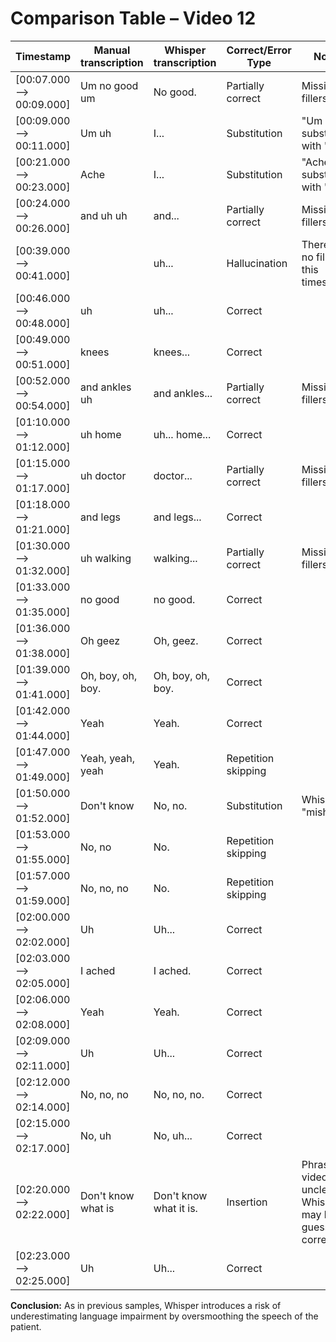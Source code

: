 # Comparison Table – Video 12

| Timestamp              | Manual transcription          | Whisper transcription        | Correct/Error Type     | Notes                                                                 |
|------------------------|-------------------------------|------------------------------|------------------------|-----------------------------------------------------------------------|
| [00:07.000 --> 00:09.000] | Um no good um                  | No good.                     | Partially correct       | Missing fillers                                                       |
| [00:09.000 --> 00:11.000] | Um uh                         | I...                         | Substitution            | "Um uh" substituted with "I"                                          |
| [00:21.000 --> 00:23.000] | Ache                          | I...                         | Substitution            | "Ache" substituted with "I"                                           |
| [00:24.000 --> 00:26.000] | and uh uh                     | and...                       | Partially correct       | Missing fillers                                                       |
| [00:39.000 --> 00:41.000] |                               | uh...                        | Hallucination           | There was no filler in this timestamp                                |
| [00:46.000 --> 00:48.000] | uh                            | uh...                        | Correct                 |                                                                       |
| [00:49.000 --> 00:51.000] | knees                         | knees...                     | Correct                 |                                                                       |
| [00:52.000 --> 00:54.000] | and ankles uh                 | and ankles...                | Partially correct       | Missing fillers                                                       |
| [01:10.000 --> 01:12.000] | uh home                       | uh... home...                | Correct                 |                                                                       |
| [01:15.000 --> 01:17.000] | uh doctor                     | doctor...                    | Partially correct       | Missing fillers                                                       |
| [01:18.000 --> 01:21.000] | and legs                      | and legs...                  | Correct                 |                                                                       |
| [01:30.000 --> 01:32.000] | uh walking                    | walking...                   | Partially correct       | Missing fillers                                                       |
| [01:33.000 --> 01:35.000] | no good                       | no good.                     | Correct                 |                                                                       |
| [01:36.000 --> 01:38.000] | Oh geez                       | Oh, geez.                    | Correct                 |                                                                       |
| [01:39.000 --> 01:41.000] | Oh, boy, oh, boy.             | Oh, boy, oh, boy.            | Correct                 |                                                                       |
| [01:42.000 --> 01:44.000] | Yeah                          | Yeah.                        | Correct                 |                                                                       |
| [01:47.000 --> 01:49.000] | Yeah, yeah, yeah              | Yeah.                        | Repetition skipping     |                                                                       |
| [01:50.000 --> 01:52.000] | Don't know                    | No, no.                      | Substitution            | Whisper "misheard"                                                    |
| [01:53.000 --> 01:55.000] | No, no                        | No.                          | Repetition skipping     |                                                                       |
| [01:57.000 --> 01:59.000] | No, no, no                    | No.                          | Repetition skipping     |                                                                       |
| [02:00.000 --> 02:02.000] | Uh                            | Uh...                        | Correct                 |                                                                       |
| [02:03.000 --> 02:05.000] | I ached                       | I ached.                     | Correct                 |                                                                       |
| [02:06.000 --> 02:08.000] | Yeah                          | Yeah.                        | Correct                 |                                                                       |
| [02:09.000 --> 02:11.000] | Uh                            | Uh...                        | Correct                 |                                                                       |
| [02:12.000 --> 02:14.000] | No, no, no                    | No, no, no.                  | Correct                 |                                                                       |
| [02:15.000 --> 02:17.000] | No, uh                        | No, uh...                    | Correct                 |                                                                       |
| [02:20.000 --> 02:22.000] | Don't know what is            | Don't know what it is.       | Insertion               | Phrase in video was unclear, Whisper may have guessed correctly       |
| [02:23.000 --> 02:25.000] | Uh                            | Uh...                        | Correct                 |                                                                       |

**Conclusion:** As in previous samples, Whisper introduces a risk of underestimating language impairment by oversmoothing the speech of the patient.